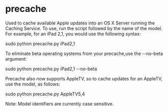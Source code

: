 # precache
Used to cache available Apple updates into an OS X Server running the Caching Service. To use, run the script followed by the name of the model. For example, for an iPad 2,1, you would use the following syntax:

sudo python precache.py iPad2,1

To eliminate beta operating systems from your precache,use the --no-beta argument:

sudo python precache.py iPad2,1 --no-beta

Precache also now supports AppleTV, so to cache updates for an AppleTV, use the model, as follows:

sudo python precache.py AppleTV5,4

Note: Model identifiers are currently case sensitive.
